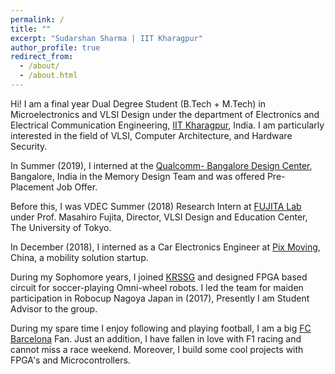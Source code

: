 ```yaml
---
permalink: /
title: ""
excerpt: "Sudarshan Sharma | IIT Kharagpur"
author_profile: true
redirect_from: 
  - /about/
  - /about.html
---
```


Hi! I am a final year Dual Degree Student (B.Tech + M.Tech) in Microelectronics and VLSI Design under the department of Electronics and Electrical Communication Engineering, [IIT Kharagpur](http://www.iitkgp.ac.in/), India. I am particularly interested in the field of VLSI, Computer Architecture, and Hardware Security. 

In Summer (2019), I interned at the [Qualcomm- Bangalore Design Center](https://www.qualcomm.com/company/locations/india), Bangalore, India in the Memory Design Team and was offered Pre-Placement Job Offer. 

Before this, I was VDEC Summer (2018) Research Intern at [FUJITA Lab](http://www.cad.t.u-tokyo.ac.jp/en/) under Prof. Masahiro Fujita, Director, VLSI Design and Education Center, The University of Tokyo.

In December (2018), I interned as a Car Electronics Engineer at [Pix Moving](https://www.pixmoving.com/), China, a mobility solution startup.

During my Sophomore years, I joined [KRSSG](http://krssg.in/index.html) and designed FPGA based circuit for soccer-playing Omni-wheel robots. I led the team for maiden participation in Robocup Nagoya Japan in (2017), Presently I am Student Advisor to the group.

During my spare time I enjoy following and playing football, I am a big [FC Barcelona](https://www.fcbarcelona.com/en/) Fan. Just an addition, I have fallen in love with F1 racing and cannot miss a race weekend. Moreover, I build some cool projects with FPGA's and Microcontrollers.
